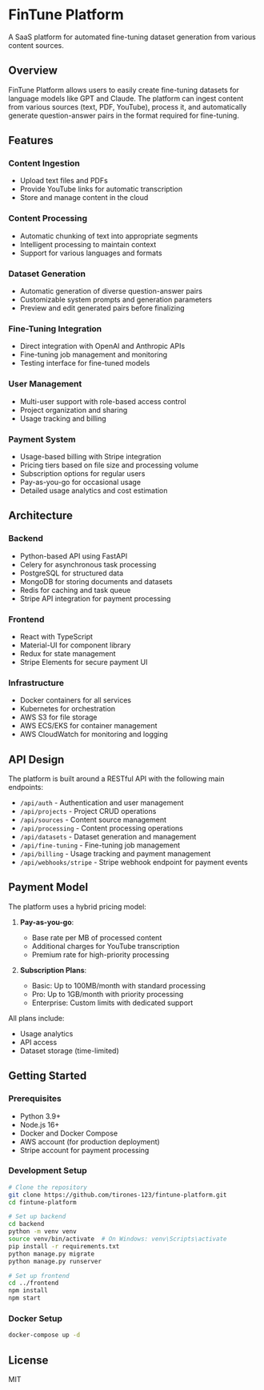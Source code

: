 # FinTune Platform

A SaaS platform for automated fine-tuning dataset generation from various content sources.

## Overview

FinTune Platform allows users to easily create fine-tuning datasets for language models like GPT and Claude. The platform can ingest content from various sources (text, PDF, YouTube), process it, and automatically generate question-answer pairs in the format required for fine-tuning.

## Features

### Content Ingestion
- Upload text files and PDFs
- Provide YouTube links for automatic transcription
- Store and manage content in the cloud

### Content Processing
- Automatic chunking of text into appropriate segments
- Intelligent processing to maintain context
- Support for various languages and formats

### Dataset Generation
- Automatic generation of diverse question-answer pairs
- Customizable system prompts and generation parameters
- Preview and edit generated pairs before finalizing

### Fine-Tuning Integration
- Direct integration with OpenAI and Anthropic APIs
- Fine-tuning job management and monitoring
- Testing interface for fine-tuned models

### User Management
- Multi-user support with role-based access control
- Project organization and sharing
- Usage tracking and billing

### Payment System
- Usage-based billing with Stripe integration
- Pricing tiers based on file size and processing volume
- Subscription options for regular users
- Pay-as-you-go for occasional usage
- Detailed usage analytics and cost estimation

## Architecture

### Backend
- Python-based API using FastAPI
- Celery for asynchronous task processing
- PostgreSQL for structured data
- MongoDB for storing documents and datasets
- Redis for caching and task queue
- Stripe API integration for payment processing

### Frontend
- React with TypeScript
- Material-UI for component library
- Redux for state management
- Stripe Elements for secure payment UI

### Infrastructure
- Docker containers for all services
- Kubernetes for orchestration
- AWS S3 for file storage
- AWS ECS/EKS for container management
- AWS CloudWatch for monitoring and logging

## API Design

The platform is built around a RESTful API with the following main endpoints:

- `/api/auth` - Authentication and user management
- `/api/projects` - Project CRUD operations
- `/api/sources` - Content source management
- `/api/processing` - Content processing operations
- `/api/datasets` - Dataset generation and management
- `/api/fine-tuning` - Fine-tuning job management
- `/api/billing` - Usage tracking and payment management
- `/api/webhooks/stripe` - Stripe webhook endpoint for payment events

## Payment Model

The platform uses a hybrid pricing model:

1. **Pay-as-you-go**: 
   - Base rate per MB of processed content
   - Additional charges for YouTube transcription
   - Premium rate for high-priority processing

2. **Subscription Plans**:
   - Basic: Up to 100MB/month with standard processing
   - Pro: Up to 1GB/month with priority processing
   - Enterprise: Custom limits with dedicated support

All plans include:
- Usage analytics
- API access
- Dataset storage (time-limited)

## Getting Started

### Prerequisites
- Python 3.9+
- Node.js 16+
- Docker and Docker Compose
- AWS account (for production deployment)
- Stripe account for payment processing

### Development Setup
```bash
# Clone the repository
git clone https://github.com/tirones-123/fintune-platform.git
cd fintune-platform

# Set up backend
cd backend
python -m venv venv
source venv/bin/activate  # On Windows: venv\Scripts\activate
pip install -r requirements.txt
python manage.py migrate
python manage.py runserver

# Set up frontend
cd ../frontend
npm install
npm start
```

### Docker Setup
```bash
docker-compose up -d
```

## License

MIT